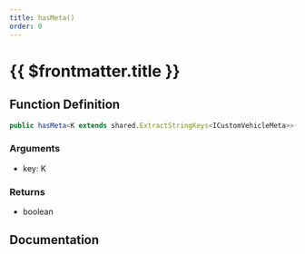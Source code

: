 ```yaml
---
title: hasMeta()
order: 0
---
```


# {{ $frontmatter.title }}

## Function Definition

```ts
public hasMeta<K extends shared.ExtractStringKeys<ICustomVehicleMeta>>(key: K): boolean;
```

### Arguments

* key: K

### Returns

* boolean

## Documentation

<!--@include: ./parts/hasMeta.md-->
